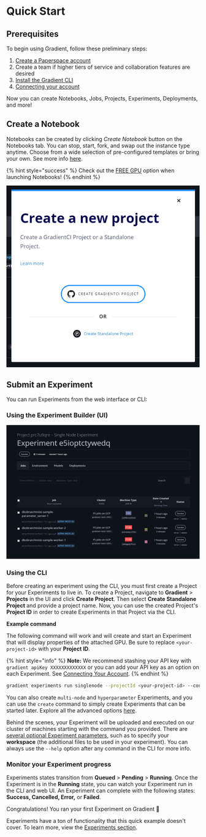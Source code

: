 # Quick Start

## Prerequisites

To begin using Gradient, follow these preliminary steps:

1. [Create a Paperspace account ](https://www.paperspace.com/account/signup)
2. Create a team if higher tiers of service and collaboration features are desired
3. [Install the Gradient CLI ](install-the-cli.md#installation)
4. [Connecting your account](install-the-cli.md#connecting-your-account)

Now you can create Notebooks, Jobs, Projects, Experiments, Deployments, and more!

## Create a Notebook

Notebooks can be created by clicking _Create Notebook_ button on the Notebooks tab. You can stop, start, fork, and swap out the instance type anytime. Choose from a wide selection of pre-configured templates or bring your own. See more info [here](../notebooks/about.md).

{% hint style="success" %}
Check out the [FREE GPU](../instances/free-instances.md) option when launching Notebooks!
{% endhint %}

![](../.gitbook/assets/image%20%2856%29.png)

## Submit an Experiment

You can run Experiments from the web interface or CLI:

### Using the Experiment Builder \(UI\)

![](../.gitbook/assets/image%20%287%29.png)

### Using the CLI

Before creating an experiment using the CLI, you must first create a Project for your Experiments to live in. To create a Project, navigate to **Gradient** &gt; **Projects** in the UI and click **Create Project**. Then select **Create Standalone Project** and provide a project name. Now, you can use the created Project's **Project ID** in order to create Experiments in that Project via the CLI.

**Example command**

The following command will work and will create and start an Experiment that will display properties of the attached GPU. Be sure to replace `<your-project-id>` with your **Project ID**.

{% hint style="info" %}
**Note:** We recommend stashing your API key with `gradient apiKey XXXXXXXXXXXXX` or you can add your API key as an option on each Experiment. See [Connecting Your Account](install-the-cli.md#connecting-your-account).
{% endhint %}

```bash
gradient experiments run singlenode --projectId <your-project-id> --container 'Test-Container' --machineType P4000 --command 'nvidia-smi' --name 'test-01' --workspaceUrl none --apiKey <your-api-key>
```

You can also create `multi-node` and `hyperparameter` Experiments, and you can use the `create` command to simply create Experiments that can be started later. Explore all the advanced options [here]().

Behind the scenes, your Experiment will be uploaded and executed on our cluster of machines starting with the command you provided. There are [several optional Experiment parameters](), such as to specify your **workspace** \(the additional files to be used in your experiment\). You can always use the `--help` option after any command in the CLI for more info.

### Monitor your Experiment progress

Experiments states transition from **Queued** &gt; **Pending** &gt; **Running**. Once the Experiment is in the **Running** state, you can watch your Experiment run in the CLI and web UI. An Experiment can complete with the following states: **Success, Cancelled, Error,** or **Failed**.

Congratulations! You ran your first Experiment on Gradient 🚀

Experiments have a ton of functionality that this quick example doesn't cover. To learn more, view the [Experiments section](../experiments/about.md).

